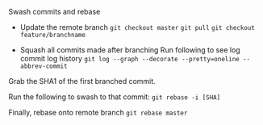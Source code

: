 Swash commits and rebase
* Update the remote branch
`git checkout master`
`git pull`
`git checkout feature/branchname`

* Squash all commits made after branching
Run following to see log commit log history 
`git log --graph --decorate --pretty=oneline --abbrev-commit`

Grab the SHA1 of the first branched commit.

Run the following to swash to that commit:
``git rebase -i [SHA]``

Finally, rebase onto remote branch
`git rebase master`
